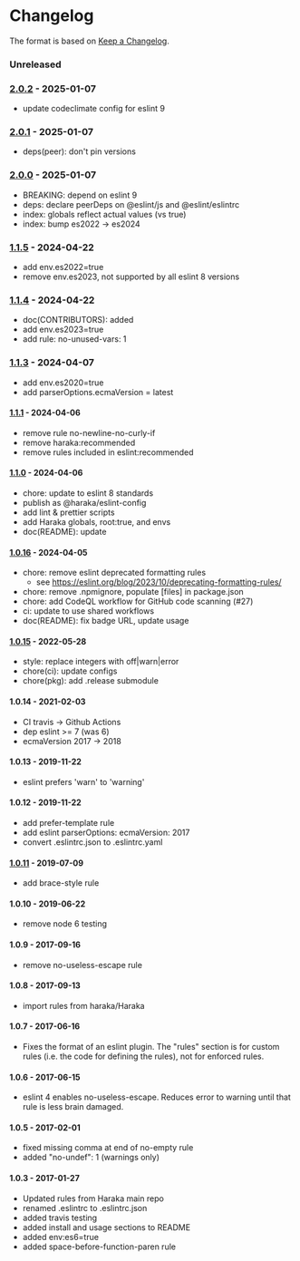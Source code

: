 # Changelog

The format is based on [Keep a Changelog](https://keepachangelog.com/).

### Unreleased

### [2.0.2] - 2025-01-07

- update codeclimate config for eslint 9

### [2.0.1] - 2025-01-07

- deps(peer): don't pin versions

### [2.0.0] - 2025-01-07

- BREAKING: depend on eslint 9
- deps: declare peerDeps on @eslint/js and @eslint/eslintrc
- index: globals reflect actual values (vs true)
- index: bump es2022 -> es2024

### [1.1.5] - 2024-04-22

- add env.es2022=true
- remove env.es2023, not supported by all eslint 8 versions

### [1.1.4] - 2024-04-22

- doc(CONTRIBUTORS): added
- add env.es2023=true
- add rule: no-unused-vars: 1

### [1.1.3] - 2024-04-07

- add env.es2020=true
- add parserOptions.ecmaVersion = latest

#### [1.1.1] - 2024-04-06

- remove rule no-newline-no-curly-if
- remove haraka:recommended
- remove rules included in eslint:recommended

#### [1.1.0] - 2024-04-06

- chore: update to eslint 8 standards
- publish as @haraka/eslint-config
- add lint & prettier scripts
- add Haraka globals, root:true, and envs
- doc(README): update

#### [1.0.16] - 2024-04-05

- chore: remove eslint deprecated formatting rules
  - see https://eslint.org/blog/2023/10/deprecating-formatting-rules/
- chore: remove .npmignore, populate [files] in package.json
- chore: add CodeQL workflow for GitHub code scanning (#27)
- ci: update to use shared workflows
- doc(README): fix badge URL, update usage

#### [1.0.15] - 2022-05-28

- style: replace integers with off|warn|error
- chore(ci): update configs
- chore(pkg): add .release submodule

#### 1.0.14 - 2021-02-03

- CI travis -> Github Actions
- dep eslint >= 7 (was 6)
- ecmaVersion 2017 -> 2018

#### 1.0.13 - 2019-11-22

- eslint prefers 'warn' to 'warning'

#### 1.0.12 - 2019-11-22

- add prefer-template rule
- add eslint parserOptions: ecmaVersion: 2017
- convert .eslintrc.json to .eslintrc.yaml

#### [1.0.11] - 2019-07-09

- add brace-style rule

#### 1.0.10 - 2019-06-22

- remove node 6 testing

#### 1.0.9 - 2017-09-16

- remove no-useless-escape rule

#### 1.0.8 - 2017-09-13

- import rules from haraka/Haraka

#### 1.0.7 - 2017-06-16

- Fixes the format of an eslint plugin. The "rules" section is for custom
  rules (i.e. the code for defining the rules), not for enforced rules.

#### 1.0.6 - 2017-06-15

- eslint 4 enables no-useless-escape. Reduces error to warning until that rule
  is less brain damaged.

#### 1.0.5 - 2017-02-01

- fixed missing comma at end of no-empty rule
- added "no-undef": 1 (warnings only)

#### 1.0.3 - 2017-01-27

- Updated rules from Haraka main repo
- renamed .eslintrc to .eslintrc.json
- added travis testing
- added install and usage sections to README
- added env:es6=true
- added space-before-function-paren rule

[1.0.11]: https://github.com/haraka/haraka-eslint/releases/tag/1.0.11
[1.0.15]: https://github.com/haraka/haraka-eslint/releases/tag/1.0.15
[1.0.16]: https://github.com/haraka/haraka-eslint/releases/tag/v1.0.16
[1.1.0]: https://github.com/haraka/haraka-eslint/releases/tag/v1.1.0
[1.1.1]: https://github.com/haraka/haraka-eslint/releases/tag/v1.1.1
[1.1.3]: https://github.com/haraka/haraka-eslint/releases/tag/v1.1.3
[1.1.4]: https://github.com/haraka/haraka-eslint/releases/tag/v1.1.4
[1.1.5]: https://github.com/haraka/haraka-eslint/releases/tag/v1.1.5
[2.0.0]: https://github.com/haraka/haraka-eslint/releases/tag/v2.0.0
[2.0.1]: https://github.com/haraka/haraka-eslint/releases/tag/v2.0.1
[2.0.2]: https://github.com/haraka/haraka-eslint/releases/tag/v2.0.2
